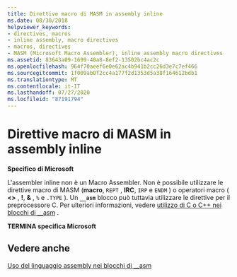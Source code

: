 ```yaml
---
title: Direttive macro di MASM in assembly inline
ms.date: 08/30/2018
helpviewer_keywords:
- directives, macros
- inline assembly, macro directives
- macros, directives
- MASM (Microsoft Macro Assembler), inline assembly macro directives
ms.assetid: 83643a09-1699-40a8-8ef2-13502bc4ac2c
ms.openlocfilehash: 964f70aeef6e0e62ac4b941b2cc26d3e7c7ef466
ms.sourcegitcommit: 1f009ab0f2cc4a177f2d1353d5a38f164612bdb1
ms.translationtype: MT
ms.contentlocale: it-IT
ms.lasthandoff: 07/27/2020
ms.locfileid: "87191794"
---
```

# <a name="masm-macro-directives-in-inline-assembly"></a>Direttive macro di MASM in assembly inline

**Specifico di Microsoft**

L'assembler inline non è un Macro Assembler. Non è possibile utilizzare le direttive macro di MASM (**macro**, `REPT` , **IRC**, `IRP` e `ENDM` ) o operatori macro ( **<>** , **!**, **&** , `%` e `.TYPE` ). Un **`__asm`** blocco può tuttavia utilizzare le direttive per il preprocessore C. Per ulteriori informazioni, vedere [utilizzo di C o C++ nei blocchi di __asm](../../assembler/inline/using-c-or-cpp-in-asm-blocks.md) .

**TERMINA specifica Microsoft**

## <a name="see-also"></a>Vedere anche

[Uso del linguaggio assembly nei blocchi di __asm](../../assembler/inline/using-assembly-language-in-asm-blocks.md)<br/>
